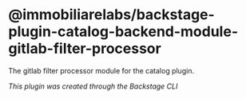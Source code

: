 # @immobiliarelabs/backstage-plugin-catalog-backend-module-gitlab-filter-processor

The gitlab filter processor module for the catalog plugin.

_This plugin was created through the Backstage CLI_
